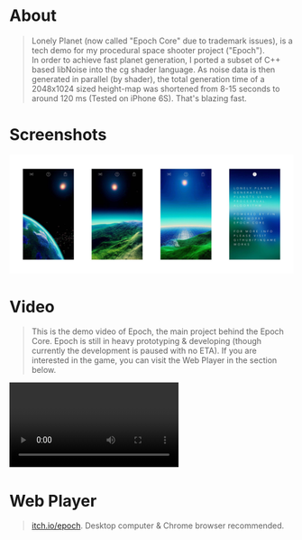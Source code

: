 # About  
> Lonely Planet (now called "Epoch Core" due to trademark issues), is a tech demo for my procedural space shooter project ("Epoch").  
In order to achieve fast planet generation, I ported a subset of C++ based libNoise into the cg shader language. As noise data is then generated in parallel (by shader), the total generation time of a 2048x1024 sized height-map was shortened from 8-15 seconds to around 120 ms (Tested on iPhone 6S). That's blazing fast.

# Screenshots

![](screenshots.jpg)

# Video
> This is the demo video of Epoch, the main project behind the Epoch Core. Epoch is still in heavy prototyping & developing (though currently the development is paused with no ETA). If you are interested in the game, you can visit the Web Player in the section below.   

<video class="video-js vjs-default-skin vjs-big-play-centered" controls data='{ "fluid": true, "techOrder": ["youtube"], "sources": [{ "type": "video/youtube", "src": "https://www.youtube.com/watch?v=1_RGayWgV2E"}] }' > </video>
  
# Web Player
> [itch.io/epoch](https://justzht.itch.io/epoch). Desktop computer & Chrome browser recommended.
